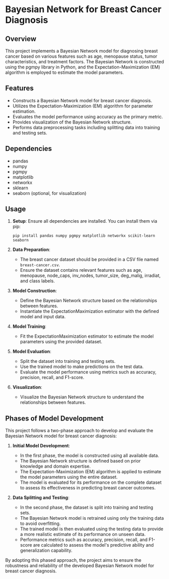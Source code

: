 # Bayesian Network for Breast Cancer Diagnosis

## Overview
This project implements a Bayesian Network model for diagnosing breast cancer based on various features such as age, menopause status, tumor characteristics, and treatment factors. The Bayesian Network is constructed using the pgmpy library in Python, and the Expectation-Maximization (EM) algorithm is employed to estimate the model parameters.

## Features
- Constructs a Bayesian Network model for breast cancer diagnosis.
- Utilizes the Expectation-Maximization (EM) algorithm for parameter estimation.
- Evaluates the model performance using accuracy as the primary metric.
- Provides visualization of the Bayesian Network structure.
- Performs data preprocessing tasks including splitting data into training and testing sets.

## Dependencies
- pandas
- numpy
- pgmpy
- matplotlib
- networkx
- sklearn
- seaborn (optional, for visualization)

## Usage
1. **Setup**: Ensure all dependencies are installed. You can install them via pip:
    ```
    pip install pandas numpy pgmpy matplotlib networkx scikit-learn seaborn
    ```

2. **Data Preparation**: 
   - The breast cancer dataset should be provided in a CSV file named `breast-cancer.csv`.
   - Ensure the dataset contains relevant features such as age, menopause, node_caps, inv_nodes, tumor_size, deg_malig, irradiat, and class labels.

3. **Model Construction**:
   - Define the Bayesian Network structure based on the relationships between features.
   - Instantiate the ExpectationMaximization estimator with the defined model and input data.

4. **Model Training**:
   - Fit the ExpectationMaximization estimator to estimate the model parameters using the provided dataset.

5. **Model Evaluation**:
   - Split the dataset into training and testing sets.
   - Use the trained model to make predictions on the test data.
   - Evaluate the model performance using metrics such as accuracy, precision, recall, and F1-score.

6. **Visualization**:
   - Visualize the Bayesian Network structure to understand the relationships between features.

## Phases of Model Development

This project follows a two-phase approach to develop and evaluate the Bayesian Network model for breast cancer diagnosis:

1. **Initial Model Development**: 
   - In the first phase, the model is constructed using all available data.
   - The Bayesian Network structure is defined based on prior knowledge and domain expertise.
   - The Expectation-Maximization (EM) algorithm is applied to estimate the model parameters using the entire dataset.
   - The model is evaluated for its performance on the complete dataset to assess its effectiveness in predicting breast cancer outcomes.

2. **Data Splitting and Testing**: 
   - In the second phase, the dataset is split into training and testing sets.
   - The Bayesian Network model is retrained using only the training data to avoid overfitting.
   - The trained model is then evaluated using the testing data to provide a more realistic estimate of its performance on unseen data.
   - Performance metrics such as accuracy, precision, recall, and F1-score are calculated to assess the model's predictive ability and generalization capability.

By adopting this phased approach, the project aims to ensure the robustness and reliability of the developed Bayesian Network model for breast cancer diagnosis.

